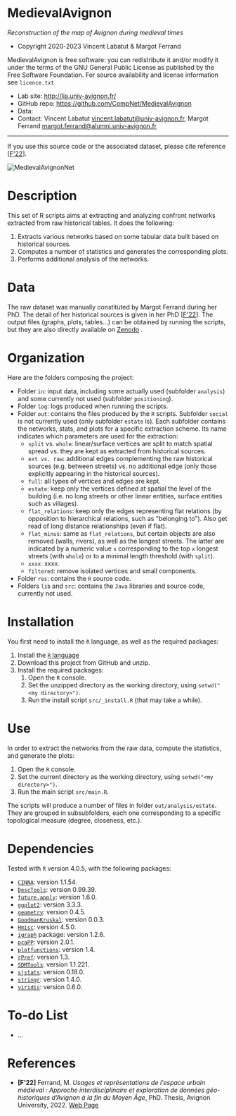 MedievalAvignon
=======
*Reconstruction of the map of Avignon during medieval times*

* Copyright 2020-2023 Vincent Labatut & Margot Ferrand

MedievalAvignon is free software: you can redistribute it and/or modify it under the terms of the GNU General Public License as published by the Free Software Foundation. For source availability and license information see `licence.txt`

* Lab site: http://lia.univ-avignon.fr/
* GitHub repo: https://github.com/CompNet/MedievalAvignon
* Data: **<To be published>**
* Contact: Vincent Labatut <vincent.labatut@univ-avignon.fr>, Margot Ferrand <margot.ferrand@alumni.univ-avignon.fr>

-----------------------------------------------------------------------

If you use this source code or the associated dataset, please cite reference [[F'22](#references)].

![MedievalAvignonNet](/out/graph_both.svg)

# Description
This set of R scripts aims at extracting and analyzing confront networks extracted from raw historical tables. It does the following:
1. Extracts various networks based on some tabular data built based on historical sources.
2. Computes a number of statistics and generates the corresponding plots.
3. Performs additional analysis of the networks.


# Data
The raw dataset was manually constituted by Margot Ferrand during her PhD. The detail of her historical sources is given in her PhD [[F'22](#references)]. The output files (graphs, plots, tables...) can be obtained by running the scripts, but they are also directly available on [Zenodo](https://doi.org/.....) **<To be published>**.


# Organization
Here are the folders composing the project:
* Folder `in`: input data, including some actually used (subfolder `analysis`) and some currently not used (subfolder `positioning`).
* Folder `log`: logs produced when running the scripts.
* Folder `out`: contains the files produced by the `R` scripts. Subfolder `social` is not currently used (only subfolder `estate` is). Each subfolder contains the networks, stats, and plots for a specific extraction scheme. Its name indicates which parameters are used for the extraction:
  * `split` vs. `whole`: linear/surface vertices are split to match spatial spread vs. they are kept as extracted from historical sources.
  * `ext vs. raw`: additional edges complementing the raw historical sources (e.g. between streets) vs. no additional edge (only those explicitly appearing in the historical sources).
  * `full`: all types of vertices and edges are kept.
  * `estate`: keep only the vertices defined at spatial the level of the building (i.e. no long streets or other linear entities, surface entities such as villages).
  * `flat_relations`: keep only the edges representing flat relations (by opposition to hierarchical relations, such as "belonging to"). Also get read of long distance relationships (even if flat). 
  * `flat_minus`: same as `flat_relations`, but certain objects are also removed (walls, rivers), as well as the longest streets. The latter are indicated by a numeric value `x` corresponding to the top `x` longest streets (with `whole`) or to a minimal length threshold (with `split`).
  * `xxxx`: xxxx.
  * `filtered`: remove isolated vertices and small components.
* Folder `res`: contains the `R` source code.
* Folders `lib` and `src`: contains the `Java` libraries and source code, currently not used.


# Installation
You first need to install the `R` language, as well as the required packages:

1. Install the [`R` language](https://www.r-project.org/)
2. Download this project from GitHub and unzip.
3. Install the required packages: 
   1. Open the `R` console.
   2. Set the unzipped directory as the working directory, using `setwd("<my directory>")`.
   3. Run the install script `src/_install.R` (that may take a while).


# Use
In order to extract the networks from the raw data, compute the statistics, and generate the plots:

1. Open the `R` console.
2. Set the current directory as the working directory, using `setwd("<my directory>")`.
3. Run the main script `src/main.R`.

The scripts will produce a number of files in folder `out/analysis/estate`. They are grouped in subsubfolders, each one corresponding to a specific topological measure (degree, closeness, etc.). 

<!---
The script `src/Labatut2022.R` reproduces the computations described in article [[L'22](#references)]. Please, use [v1.0.2](https://github.com/CompNet/NaNet/releases/tag/v1.0.2) of the source code in the *Releases* page. Be warned that this will take a while (possibly several days). You can directly retrieve the data resulting from this process on [Zenodo](https://doi.org/10.5281/zenodo.6573491). 
--->

# Dependencies
Tested with `R` version 4.0.5, with the following packages:
* [`CINNA`](https://cran.r-project.org/web/packages/CINNA/): version 1.1.54.
* [`DescTools`](https://cran.r-project.org/web/packages/DescTools/): version 0.99.39.
* [`future.apply`](https://cran.r-project.org/web/packages/future.apply/): version 1.6.0.
* [`ggplot2`](https://cran.r-project.org/web/packages/ggplot2/): version 3.3.3.
* [`geometry`](https://cran.r-project.org/web/packages/geometry/): version 0.4.5.
* [`GoodmanKruskal`](https://cran.r-project.org/web/packages/GoodmanKruskal/): version 0.0.3.
* [`Hmisc`](https://cran.r-project.org/web/packages/Hmisc/): version 4.5.0.
* [`igraph`](http://igraph.org/r/) package: version 1.2.6.
* [`pcaPP`](https://cran.r-project.org/web/packages/pcaPP/): version 2.0.1.
* [`plotfunctions`](https://cran.r-project.org/web/packages/plotfunctions): version 1.4.
* [`rPref`](https://cran.r-project.org/web/packages/rPref/): version 1.3.
* [`SDMTools`](https://cran.rstudio.com/web/packages/SDMTools): version 1.1.221.
* [`sjstats`](https://cran.r-project.org/web/packages/sjstats/): version 0.18.0.
* [`stringr`](https://cran.r-project.org/web/packages/stringr/): version 1.4.0.
* [`viridis`](https://cran.r-project.org/web/packages/viridis/): version 0.6.0.


# To-do List
* ...


# References
* **[F'22]** Ferrand, M. *Usages et représentations de l'espace urbain médiéval : Approche interdisciplinaire et exploration de données géo-historiques d’Avignon à la fin du Moyen Âge*, PhD. Thesis, Avignon University, 2022. [Web Page](https://www.theses.fr/2022AVIG1002)
